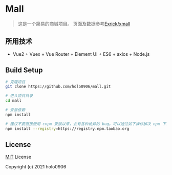 # Mall
> 这是一个简易的商城项目。
页面及数据参考[Exrick/xmall](https://github.com/Exrick/xmall)
## 所用技术
- Vue2 + Vuex + Vue Router + Element UI + ES6 + axios + Node.js
## Build Setup
```bash
# 克隆项目
git clone https://github.com/holo0906/mall.git

# 进入项目目录
cd mall

# 安装依赖
npm install

# 建议不要直接使用 cnpm 安装以来，会有各种诡异的 bug。可以通过如下操作解决 npm 下载速度慢的问题
npm install --registry=https://registry.npm.taobao.org
```
## License

[MIT](https://github.com/holo0906/mall/blob/main/LICENSE) License

Copyright (c) 2021 holo0906
